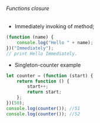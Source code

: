 ###### Functions closure

* Immediately invoking of method; 
```javascript
(function (name) {
    console.log("Hello " + name);
})("Immediately");
// print Hello Immediately.
```
* Singleton-counter example
```javascript
let counter = (function (start) {
    return function () {
        start++;
        return start;
    };
})(50);
console.log(counter()); //51
console.log(counter()); //52
```
